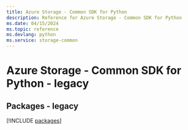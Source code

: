 ```yaml
---
title: Azure Storage - Common SDK for Python
description: Reference for Azure Storage - Common SDK for Python
ms.date: 04/15/2024
ms.topic: reference
ms.devlang: python
ms.service: storage-common
---
```

# Azure Storage - Common SDK for Python - legacy
## Packages - legacy
[!INCLUDE [packages](storage---common-index.md)]